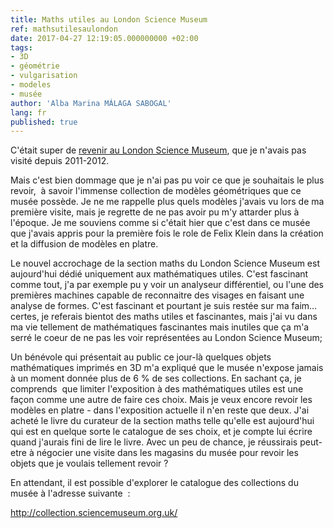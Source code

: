 ```yaml
---
title: Maths utiles au London Science Museum
ref: mathsutilesaulondon
date: 2017-04-27 12:19:05.000000000 +02:00
tags:
- 3D
- géométrie
- vulgarisation
- modeles
- musée
author: 'Alba Marina MÁLAGA SABOGAL'
lang: fr
published: true
---
```


C'était super de [revenir au London Science Museum](http://albamath.com/adorables-anglais/), que je n'avais pas visité depuis 2011-2012.

Mais c'est bien dommage que je n'ai pas pu voir ce que je souhaitais le plus revoir,  à savoir l'immense collection de modèles géométriques que ce musée possède. Je ne me rappelle plus quels modèles j'avais vu lors de ma première visite, mais je regrette de ne pas avoir pu m'y attarder plus à l'époque. Je me souviens comme si c'était hier que c'est dans ce musée que j'avais appris pour la première fois le role de Felix Klein dans la création et la diffusion de modèles en platre.

Le nouvel accrochage de la section maths du London Science Museum est aujourd'hui dédié uniquement aux mathématiques utiles. C'est fascinant comme tout, j'a par exemple pu y voir un analyseur différentiel, ou l'une des premières machines capable de reconnaitre des visages en faisant une analyse de formes. C'est fascinant et pourtant je suis restée sur ma faim... certes, je referais bientot des maths utiles et fascinantes, mais j'ai vu dans ma vie tellement de mathématiques fascinantes mais inutiles que ça m'a serré le coeur de ne pas les voir représentées au London Science Museum;

Un bénévole qui présentait au public ce jour-là quelques objets mathématiques imprimés en 3D m'a expliqué que le musée n'expose jamais à un moment donnée plus de 6 % de ses collections. En sachant ça, je comprends  que limiter l'exposition à des mathématiques utiles est une façon comme une autre de faire ces choix. Mais je veux encore revoir les modèles en platre - dans l'exposition actuelle il n'en reste que deux. J'ai acheté le livre du curateur de la section maths telle qu'elle est aujourd'hui qui est en quelque sorte le catalogue de ses choix, et je compte lui écrire quand j'aurais fini de lire le livre. Avec un peu de chance, je réussirais peut-etre à négocier une visite dans les magasins du musée pour revoir les objets que je voulais tellement revoir ?

En attendant, il est possible d'explorer le catalogue des collections du musée à l'adresse suivante  :

<http://collection.sciencemuseum.org.uk/>

 
